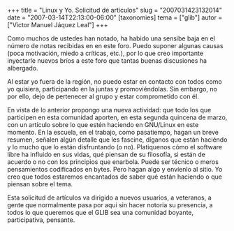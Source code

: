+++
title = "Linux y Yo. Solicitud de artículos"
slug = "2007031423132014"
date = "2007-03-14T22:13:00-06:00"
[taxonomies]
tema = ["glib"]
autor = ["Víctor Manuel Jáquez Leal"]
+++

Como muchos de ustedes han notado, ha habido una sensibe baja en el
número de notas recibidas en en este foro. Puedo suponer algunas causas
(poca motivación, miedo a críticas, etc.), por lo que creo importante
inyectarle nuevos bríos a este foro que tantas buenas discusiones ha
albergado.

Al estar yo fuera de la región, no puedo estar en contacto con todos
como yo quisiera, participando en la juntas y promoviéndolas. Sin
embargo, no por ello, dejo de pertenecer al grupo y estar comprometido
con él.

En vista de lo anterior propongo una nueva actividad: que todo los que
participen en esta comunidad aporten, en esta segunda quincena de marzo,
con un artículo sobre lo que estén haciendo en GNU/Linux en este
momento. En la escuela, en el trabajo, como pasatiempo, hagan un breve
resumen, señalen algún detalle que les fascine, díganos que están
haciéndo y lo mucho que lo están disfruntando (o no). Platiquenos cómo
el software libre ha influido en sus vidas, qué piensan de su filosofía,
si están de acuerdo o no con los principios que enarbola. Puede ser
técnico o meros pensamientos codificados en bytes. Pero hagan algo y
envíenlo al sitio. Yo creo que todos estaremos encantados de saber qué
están haciendo o que piensan sobre el tema.

Esta solicitud de artículos va dirigido a nuevos usuarios, a veteranos,
a gente que normalmente pasa por aqui sin hacer notoria su presencia, a
todos lo que queremos que el GLIB sea una comunidad boyante,
participativa, pensante.
